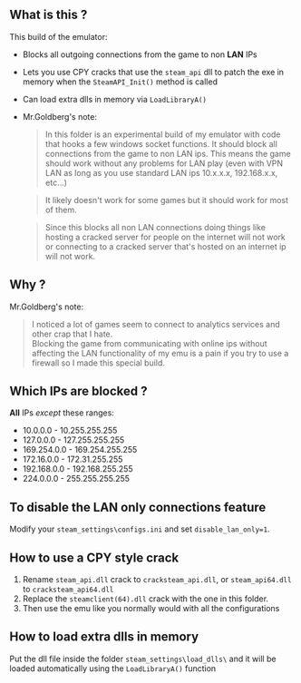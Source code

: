 ## What is this ?
This build of the emulator:
* Blocks all outgoing connections from the game to non **LAN** IPs 
* Lets you use CPY cracks that use the `steam_api` dll to patch the exe in memory when the `SteamAPI_Init()` method is called
* Can load extra dlls in memory via `LoadLibraryA()`

* Mr.Goldberg's note:  
  > In this folder is an experimental build of my emulator with code that hooks a few windows socket functions. It should block all connections from the game to non LAN ips. This means the game should work without any problems for LAN play (even with VPN LAN as long as you use standard LAN ips 10.x.x.x, 192.168.x.x, etc...)  
  
  > It likely doesn't work for some games but it should work for most of them.  
  
  > Since this blocks all non LAN connections doing things like hosting a cracked server for people on the internet will not work or connecting to a cracked server that's hosted on an internet ip will not work.  

## Why ?
Mr.Goldberg's note:
> I noticed a lot of games seem to connect to analytics services and other crap that I hate.  
> Blocking the game from communicating with online ips without affecting the LAN functionality of my emu is a pain if you try to use a firewall so I made this special build.

## Which IPs are blocked ?
**All** IPs *except* these ranges:
* 10.0.0.0 - 10.255.255.255
* 127.0.0.0 - 127.255.255.255
* 169.254.0.0 - 169.254.255.255
* 172.16.0.0 - 172.31.255.255
* 192.168.0.0 - 192.168.255.255
* 224.0.0.0 - 255.255.255.255

## To disable the LAN only connections feature
Modify your `steam_settings\configs.ini` and set `disable_lan_only=1`.

## How to use a CPY style crack
1. Rename `steam_api.dll` crack to `cracksteam_api.dll`, or `steam_api64.dll` to `cracksteam_api64.dll`
2. Replace the `steamclient(64).dll` crack with the one in this folder. 
3. Then use the emu like you normally would with all the configurations

## How to load extra dlls in memory
Put the dll file inside the folder `steam_settings\load_dlls\` and it will be loaded automatically using the `LoadLibraryA()` function

